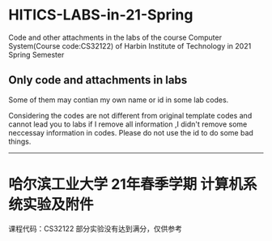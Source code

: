 # HITICS-LABS-in-21-Spring
Code and other attachments in the labs of the course Computer System(Course code:CS32122)  of Harbin Institute of Technology in 2021 Spring Semester

## Only code and attachments in labs
Some of them may contian my own name or id in some lab codes.

Considering the codes are not different from original template codes and cannot lead you to labs if I remove all information ,I didn't remove some neccessay information in codes.
Please do not use the id to do some bad things. 

* * *

# 哈尔滨工业大学 21年春季学期 计算机系统实验及附件
课程代码：CS32122
部分实验没有达到满分，仅供参考
